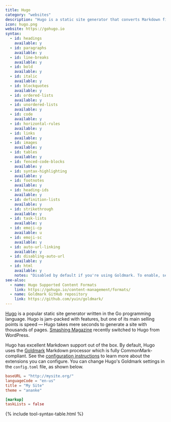 ```yaml
---
title: Hugo
category: "websites"
description: "Hugo is a static site generator that converts Markdown files to a website."
icon: hugo.png
website: https://gohugo.io
syntax:
  - id: headings
    available: y
  - id: paragraphs
    available: y
  - id: line-breaks
    available: y
  - id: bold
    available: y
  - id: italic
    available: y
  - id: blockquotes
    available: y
  - id: ordered-lists
    available: y
  - id: unordered-lists
    available: y
  - id: code
    available: y
  - id: horizontal-rules
    available: y
  - id: links
    available: y
  - id: images
    available: y
  - id: tables
    available: y
  - id: fenced-code-blocks
    available: y
  - id: syntax-highlighting
    available: y
  - id: footnotes
    available: y
  - id: heading-ids
    available: y
  - id: definition-lists
    available: y
  - id: strikethrough
    available: y
  - id: task-lists
    available: y
  - id: emoji-cp
    available: u
  - id: emoji-sc
    available: y
  - id: auto-url-linking
    available: y
  - id: disabling-auto-url
    available: y
  - id: html
    available: y
    notes: "Disabled by default if you're using Goldmark. To enable, set the `unsafe` option to `true` in the [Goldmark configuration](https://gohugo.io/getting-started/configuration-markup#goldmark)."
see-also:
  - name: Hugo Supported Content Formats
    link: https://gohugo.io/content-management/formats/
  - name: Goldmark GitHub repository
    link: https://github.com/yuin/goldmark/
---
```


[Hugo](https://gohugo.io) is a popular static site generator written in the Go programming language. Hugo is jam-packed with features, but one of its main selling points is speed — Hugo takes mere seconds to generate a site with thousands of pages. [Smashing Magazine](https://www.smashingmagazine.com/2017/03/a-little-surprise-is-waiting-for-you-here/) recently switched to Hugo from WordPress.

Hugo has excellent Markdown support out of the box. By default, Hugo uses the [Goldmark](https://github.com/yuin/goldmark/) Markdown processor which is fully CommonMark-compliant. See the [configuration instructions](https://gohugo.io/getting-started/configuration-markup/) to learn more about the extensions you can configure. You can change Hugo's Goldmark settings in the `config.toml` file, as shown below.

```toml
baseURL = "http://mysite.org/"
languageCode = "en-us"
title = "My Site"
theme = "ananke"

[markup]
taskLists = false
```

{% include tool-syntax-table.html %}
